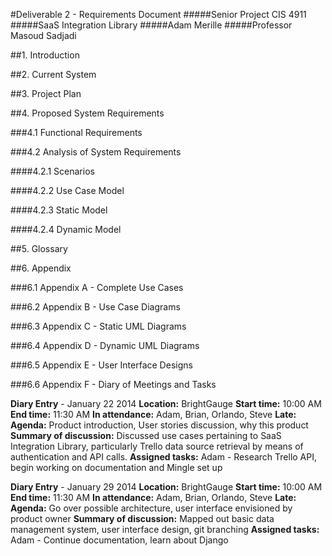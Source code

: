 #Deliverable 2 - Requirements Document
#####Senior Project CIS 4911
#####SaaS Integration Library
#####Adam Merille
#####Professor Masoud Sadjadi

##1. Introduction

##2. Current System

##3. Project Plan

##4. Proposed System Requirements

###4.1 Functional Requirements

###4.2 Analysis of System Requirements

####4.2.1 Scenarios

####4.2.2 Use Case Model

####4.2.3 Static Model

####4.2.4 Dynamic Model
	
##5. Glossary

##6. Appendix

###6.1 Appendix A - Complete Use Cases	

###6.2 Appendix B - Use Case Diagrams

###6.3 Appendix C - Static UML Diagrams

###6.4 Appendix D - Dynamic UML Diagrams

###6.5 Appendix E - User Interface Designs

###6.6 Appendix F - Diary of Meetings and Tasks
	
**Diary Entry** - January 22 2014
**Location:** BrightGauge
**Start time:** 10:00 AM
**End time:** 11:30 AM
**In attendance:** Adam, Brian, Orlando, Steve
**Late:** 
**Agenda:** Product introduction, User stories discussion, why this product
**Summary of discussion:** Discussed use cases pertaining to SaaS Integration Library, particularly Trello data source retrieval by means of authentication and API calls.
**Assigned tasks:** Adam - Research Trello API, begin working on documentation and Mingle set up

**Diary Entry** - January 29 2014
**Location:** BrightGauge
**Start time:** 10:00 AM
**End time:** 11:30 AM
**In attendance:** Adam, Brian, Orlando, Steve
**Late:** 
**Agenda:** Go over possible architecture, user interface envisioned by product owner
**Summary of discussion:** Mapped out basic data management system, user interface design, git branching
**Assigned tasks:** Adam - Continue documentation, learn about Django		

